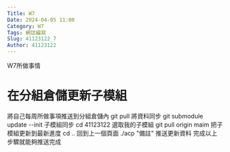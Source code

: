 ```yaml
---
Title: W7
Date: 2024-04-05 11:00
Category: W7
Tags: 網誌編寫
Slug: 41123122_7
Author: 41123122
---
```


W7所做事情

<!-- PELICAN_END_SUMMARY -->

# 在分組倉儲更新子模組
將自己每周所做事項推送到分組倉儲內
git pull 將資料同步
git submodule update --init 子模組同步
cd 41123122 選取我的子模組
git pull origin maim 把子模組更新到最新進度
cd .. 回到上一個頁面
./acp "備註"  推送更新資料
完成以上步驟就能夠推送完成